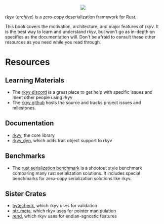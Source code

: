 <p align="center">
    <img src="https://raw.githubusercontent.com/rkyv/rkyv/master/media/logo_text_color.svg">
</p>

[rkyv](http://github.com/rkyv/rkyv) (*archive*) is a zero-copy deserialization framework for
Rust.

This book covers the motivation, architecture, and major features of rkyv. It is the best way to
learn and understand rkyv, but won't go as in-depth on specifics as the documentation will. Don't be
afraid to consult these other resources as you need while you read through.

# Resources

## Learning Materials

- The [rkyv discord](https://discord.gg/65F6MdnbQh) is a great place to get help with specific
  issues and meet other people using rkyv
- The [rkyv github](https://github.com/rkyv/rkyv) hosts the source and tracks project issues
  and milestones.

## Documentation

- [rkyv](https://docs.rs/rkyv), the core library
- [rkyv_dyn](https://docs.rs/rkyv_dyn), which adds trait object support to rkyv

## Benchmarks

- The [rust serialization benchmark](https://github.com/djkoloski/rust_serialization_benchmark) is a
  shootout style benchmark comparing many rust serialization solutions. It includes special
  benchmarks for zero-copy serialization solutions like rkyv.

## Sister Crates

- [bytecheck](https://github.com/rkyv/bytecheck), which rkyv uses for validation
- [ptr_meta](https://github.com/rkyv/ptr_meta), which rkyv uses for pointer manipulation
- [rend](https://github.com/rkyv/rend), which rkyv uses for endian-agnostic features
